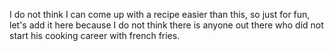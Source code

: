 I do not think I can come up with a recipe easier than this, so just for fun, let's add it here because I do not think there is anyone out there who did not start his cooking career with french fries.